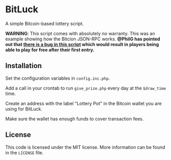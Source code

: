 BitLuck
=======
A simple Bitcoin-based lottery script.

**WARNING**: This script comes with absolutely no warranty. This was an example showing how the Bitcion JSON-RPC works. **@PhilG has pointed out that [there is a bug in this script](https://github.com/JohnMaguire/BitLuck/issues/1) which would result in players being able to play for free after their first entry.**

Installation
------------
Set the configuration variables in `config.inc.php`.

Add a call in your crontab to run `give_prize.php` every day at the `$draw_time` time.

Create an address with the label "Lottery Pot" in the Bitcoin wallet you are using for BitLuck.

Make sure the wallet has enough funds to cover transaction fees.

License
-------
This code is licensed under the MIT license. More information can be found in the `LICENSE` file.
